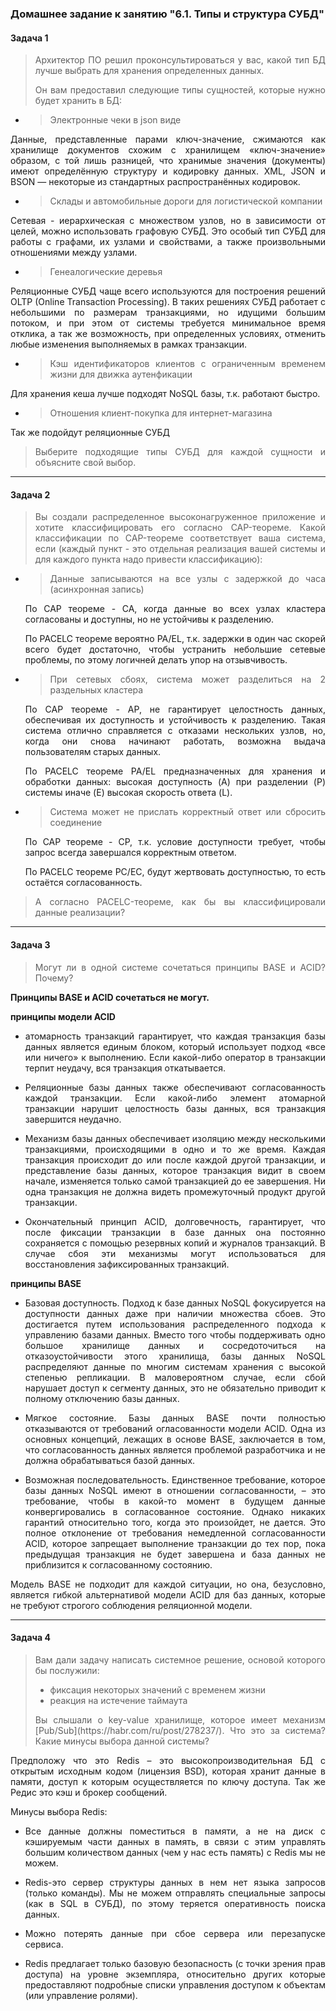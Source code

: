 ### Домашнее задание к занятию "6.1. Типы и структура СУБД"

#### Задача 1

> <p align="justify"> Архитектор ПО решил проконсультироваться у вас, какой тип БД лучше выбрать для хранения определенных данных.
>
> <p align="justify"> Он вам предоставил следующие типы сущностей, которые нужно будет хранить в БД:

- > Электронные чеки в json виде

<p align="justify"> Данные, представленные парами ключ-значение, сжимаются как хранилище  документов схожим с хранилищем «ключ-значение» образом, с той лишь  разницей, что хранимые значения (документы) имеют определённую структуру и кодировку данных. XML, JSON и BSON — некоторые из стандартных  распространённых кодировок.</p>

- > <p align="justify"> Склады и автомобильные дороги для логистической компании

<p align="justify"> Сетевая - иерархическая с множеством узлов, но в зависимости от целей, можно использовать графовую СУБД. Это особый тип СУБД для работы с графами, их узлами и свойствами, а также произвольными отношениями между узлами.</p>

- > Генеалогические деревья

<p align="justify"> Реляционные СУБД чаще всего используются для построения решений OLTP (Online Transaction Processing). В таких решениях СУБД работает с небольшими по размерам транзакциями, но идущими большим потоком, и при этом от системы требуется минимальное время отклика, а так же возможность, при определенных условиях, отменить любые изменения выполняемых в рамках транзакции.</p>

- > <p align="justify"> Кэш идентификаторов клиентов с ограниченным временем жизни для движка аутенфикации

<p align="justify"> Для хранения кеша лучше подходят NoSQL базы, т.к. работают быстро.</p>

- > Отношения клиент-покупка для интернет-магазина

Так же подойдут реляционные СУБД 

>  <p align="justify"> Выберите подходящие типы СУБД для каждой сущности и объясните свой выбор.

---

#### Задача 2

> <p align="justify"> Вы создали распределенное высоконагруженное приложение и хотите классифицировать его согласно CAP-теореме. Какой классификации по CAP-теореме соответствует ваша система, если (каждый пункт - это отдельная реализация вашей системы и для каждого пункта надо привести классификацию):

- > <p align="justify"> Данные записываются на все узлы с задержкой до часа (асинхронная запись)

  <p align="justify"> По CAP теореме - CA, когда данные во всех узлах кластера согласованы и доступны, но не устойчивы к разделению.</p>

  <p align="justify"> По PACELC теореме вероятно PA/EL, т.к. задержки в один час скорей всего будет достаточно, чтобы устранить небольшие сетевые проблемы, по этому логичней делать упор на отзывчивость.</p>

- > <p align="justify"> При сетевых сбоях, система может разделиться на 2 раздельных кластера

  <p align="justify"> По CAP теореме - AP, не гарантирует целостность данных, обеспечивая их доступность и устойчивость к разделению. Такая система отлично справляется с отказами нескольких узлов, но, когда они снова начинают работать, возможна выдача пользователям старых данных.</p>

  <p align="justify"> По PACELC теореме PA/EL предназначенных для хранения и обработки данных: высокая доступность (A) при разделении (P) системы иначе (E) высокая скорость ответа (L).</p>

- > <p align="justify"> Система может не прислать корректный ответ или сбросить соединение

  <p align="justify"> По CAP теореме - CP, т.к. условие доступности требует, чтобы запрос всегда завершался корректным ответом.</p>

  <p align="justify"> По PACELC теореме PC/EC, будут жертвовать доступностью, то есть остаётся согласованность.</p>

> <p align="justify"> А согласно PACELC-теореме, как бы вы классифицировали данные реализации?

---

#### Задача 3

> <p align="justify"> Могут ли в одной системе сочетаться принципы BASE и ACID? Почему?

**Принципы BASE и ACID сочетаться не могут.**

**принципы модели ACID**

- <p align="justify"> атомарность транзакций гарантирует, что каждая транзакция базы данных является единым блоком, который использует подход «все или ничего» к выполнению. Если какой-либо оператор в транзакции терпит неудачу, вся транзакция откатывается.</p>

- <p align="justify"> Реляционные базы данных также обеспечивают согласованность каждой транзакции. Если какой-либо элемент атомарной транзакции нарушит целостность базы данных, вся транзакция завершится неудачно.</p>

- <p align="justify"> Механизм базы данных обеспечивает изоляцию между несколькими транзакциями, происходящими     в одно и то же время. Каждая транзакция происходит до или после каждой другой транзакции, и представление базы данных, которое транзакция видит в своем начале, изменяется только самой транзакцией до ее завершения. Ни одна транзакция не должна видеть промежуточный продукт другой транзакции.</p>

- <p align="justify"> Окончательный принцип ACID, долговечность, гарантирует, что после фиксации транзакции в базе данных она постоянно сохраняется с помощью резервных копий и журналов транзакций. В случае сбоя эти механизмы могут использоваться для восстановления зафиксированных транзакций.</p>

**принципы BASE**

- <p align="justify"> Базовая доступность. Подход к базе данных NoSQL фокусируется на доступности данных даже при наличии множества сбоев. Это     достигается путем использования распределенного подхода к управлению базами данных. Вместо того чтобы поддерживать одно большое хранилище данных и сосредоточиться на отказоустойчивости этого хранилища, базы данных NoSQL распределяют данные по многим системам хранения с высокой степенью репликации. В маловероятном случае, если сбой нарушает доступ к сегменту данных, это не обязательно приводит к полному отключению базы данных.</p>

- <p align="justify"> Мягкое состояние. Базы данных BASE почти полностью отказываются от требований огласованности модели ACID. Одна из основных концепций, лежащих в основе BASE, заключается в том, что согласованность данных является проблемой разработчика и не должна обрабатываться базой данных. </p>

- <p align="justify"> Возможная последовательность. Единственное требование,     которое базы данных NoSQL имеют в отношении согласованности, – это     требование, чтобы в какой-то момент в будущем данные конвергировались в     согласованное состояние. Однако никаких гарантий относительно того, когда     это произойдет, не дается. Это полное отклонение от требования немедленной     согласованности ACID, которое запрещает выполнение транзакции до тех пор,     пока предыдущая транзакция не будет завершена и база данных не приблизится     к согласованному состоянию.</p>

<p align="justify"> Модель BASE не подходит для каждой ситуации, но она, безусловно, является гибкой альтернативой модели ACID для баз данных, которые не требуют строгого соблюдения реляционной модели.</p>

---

#### Задача 4

> <p align="justify"> Вам дали задачу написать системное решение, основой которого бы послужили:
>
> - фиксация некоторых значений с временем жизни
> - реакция на истечение таймаута
>
> <p align="justify"> Вы слышали о key-value хранилище, которое имеет механизм [Pub/Sub](https://habr.com/ru/post/278237/). Что это за система? Какие минусы выбора данной системы?

<p align="justify"> Предположу что это Redis – это высокопроизводительная БД с открытым исходным кодом (лицензия BSD), которая хранит данные в памяти, доступ к которым осуществляется по ключу доступа. Так же Редис это кэш и брокер сообщений.</div>

Минусы выбора Redis:

- <p align="justify"> Все данные должны поместиться в памяти, а не на диск с кэшируемым части данных     в память, в связи с этим управлять большим количеством данных (чем у нас     есть память) с Redis     мы     не можем.</p>

- <p align="justify"> Redis-это сервер структуры данных в нем нет  языка     запросов (только команды). Мы не можем отправлять специальные запросы (как     в SQL в СУБД), по этому теряется оперативность поиска данных.</p>

- <p align="justify"> Можно потерять данные при сбое     сервера или перезапуске сервиса. </p>

- <p align="justify"> Redis предлагает только базовую     безопасность (с точки зрения прав доступа) на уровне экземпляра, относительно     других которые предоставляют подробные списки управления доступом к     объектам (или управление ролями).</div>
